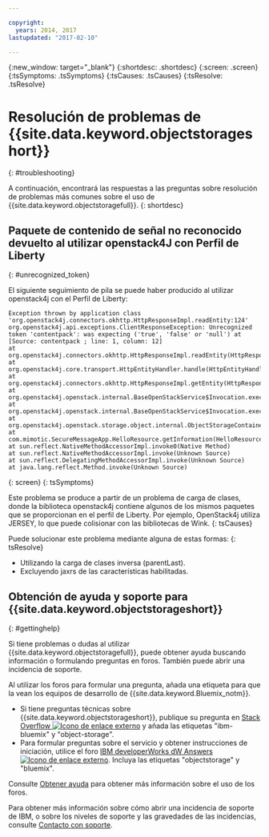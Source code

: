 ```yaml
---

copyright:
  years: 2014, 2017
lastupdated: "2017-02-10"

---
```

{:new_window: target="_blank"}
{:shortdesc: .shortdesc}
{:screen: .screen}
{:tsSymptoms: .tsSymptoms}
{:tsCauses: .tsCauses}
{:tsResolve: .tsResolve}

# Resolución de problemas de {{site.data.keyword.objectstorageshort}}
{: #troubleshooting}


A continuación, encontrará las respuestas a las preguntas sobre resolución de problemas más comunes sobre el uso de {{site.data.keyword.objectstoragefull}}.
{: shortdesc}

## Paquete de contenido de señal no reconocido devuelto al utilizar openstack4J con Perfil de Liberty
{: #unrecognized_token}


El siguiente seguimiento de pila se puede haber producido al utilizar openstack4j con el Perfil de Liberty:
```
Exception thrown by application class 'org.openstack4j.connectors.okhttp.HttpResponseImpl.readEntity:124'
org.openstack4j.api.exceptions.ClientResponseException: Unrecognized token 'contentpack': was expecting ('true', 'false' or 'null') at [Source: contentpack ; line: 1, column: 12]
at org.openstack4j.connectors.okhttp.HttpResponseImpl.readEntity(HttpResponseImpl.java:124)
at org.openstack4j.core.transport.HttpEntityHandler.handle(HttpEntityHandler.java:56)
at org.openstack4j.connectors.okhttp.HttpResponseImpl.getEntity(HttpResponseImpl.java:68)
at org.openstack4j.openstack.internal.BaseOpenStackService$Invocation.execute(BaseOpenStackService.java:169)
at org.openstack4j.openstack.internal.BaseOpenStackService$Invocation.execute(BaseOpenStackService.java:163)
at org.openstack4j.openstack.storage.object.internal.ObjectStorageContainerServiceImpl.list(ObjectStorageContainerServiceImpl.java:41)
at com.mimotic.SecureMessageApp.HelloResource.getInformation(HelloResource.java:47)
at sun.reflect.NativeMethodAccessorImpl.invoke0(Native Method)
at sun.reflect.NativeMethodAccessorImpl.invoke(Unknown Source)
at sun.reflect.DelegatingMethodAccessorImpl.invoke(Unknown Source)
at java.lang.reflect.Method.invoke(Unknown Source)
```
{: screen}
{: tsSymptoms}


Este problema se produce a partir de un problema de carga de clases, donde la biblioteca openstack4j contiene algunos de los mismos paquetes que se proporcionan en el perfil de Liberty.  Por ejemplo, OpenStack4j utiliza JERSEY, lo que puede colisionar con las bibliotecas de Wink.
{: tsCauses}


Puede solucionar este problema mediante alguna de estas formas:
{: tsResolve}
  * Utilizando la carga de clases inversa (parentLast).
  * Excluyendo jaxrs de las características habilitadas.


## Obtención de ayuda y soporte para {{site.data.keyword.objectstorageshort}}
{: #gettinghelp}

Si tiene problemas o dudas al utilizar {{site.data.keyword.objectstoragefull}}, puede obtener ayuda buscando información o formulando preguntas en foros. También puede abrir una incidencia de soporte.

Al utilizar los foros para formular una pregunta, añada una etiqueta para que la vean los equipos de desarrollo de {{site.data.keyword.Bluemix_notm}}.

* Si tiene preguntas técnicas sobre {{site.data.keyword.objectstorageshort}}, publique su pregunta en <a href="http://stackoverflow.com/search?q=object-storage+ibm-bluemix" target="_blank">Stack Overflow <img src="../../icons/launch-glyph.svg" alt="Icono de enlace externo"></a> y añada las etiquetas "ibm-bluemix" y "object-storage".
* Para formular preguntas sobre el servicio y obtener instrucciones de iniciación, utilice el foro <a href="https://developer.ibm.com/answers/topics/objectstorage/?smartspace=bluemix" target="_blank">IBM developerWorks dW Answers <img src="../../icons/launch-glyph.svg" alt="Icono de enlace externo"></a>. Incluya las etiquetas "objectstorage" y "bluemix".

Consulte [Obtener ayuda](/docs/support/index.html#getting-help) para obtener más información sobre el uso de los foros.

Para obtener más información sobre cómo abrir una incidencia de soporte de IBM, o sobre los niveles de soporte y las gravedades de las incidencias, consulte [Contacto con soporte](/docs/support/index.html#contacting-support).
